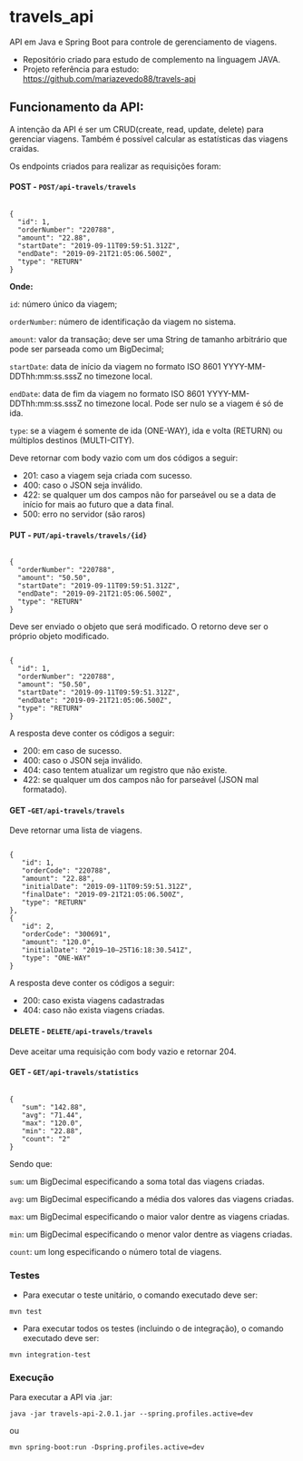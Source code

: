 # travels_api
API em Java e Spring Boot para controle de gerenciamento de viagens.

- Repositório criado para estudo de complemento na linguagem JAVA.
- Projeto referência para estudo: https://github.com/mariazevedo88/travels-api

## Funcionamento da API:
A intenção da API é ser um CRUD(create, read, update, delete) para 
gerenciar viagens. Também é possível calcular as estatísticas das viagens craidas.

Os endpoints criados para realizar as requisições foram:

#### POST - `POST/api-travels/travels`

<code>
{
  "id": 1,
  "orderNumber": "220788",
  "amount": "22.88",
  "startDate": "2019-09-11T09:59:51.312Z",
  "endDate": "2019-09-21T21:05:06.500Z",
  "type": "RETURN"
}
</code>

**Onde:**

`id`: número único da viagem;

`orderNumber`: número de identificação da viagem no sistema.

`amount`: valor da transação; deve ser uma String de tamanho arbitrário que pode ser parseada como um BigDecimal;

`startDate`: data de início da viagem no formato ISO 8601 YYYY-MM-DDThh:mm:ss.sssZ no timezone local.

`endDate`: data de fim da viagem no formato ISO 8601 YYYY-MM-DDThh:mm:ss.sssZ no timezone local. Pode ser nulo se a viagem é só de ida.

`type`: se a viagem é somente de ida (ONE-WAY), ida e volta (RETURN) ou múltiplos destinos (MULTI-CITY).

Deve retornar com body vazio com um dos códigos a seguir:

* 201: caso a viagem seja criada com sucesso.
* 400: caso o JSON seja inválido.
* 422: se qualquer um dos campos não for parseável ou se a data de início for mais ao futuro que a data final.
* 500: erro no servidor (são raros)

#### PUT - `PUT/api-travels/travels/{id}`
<code>
{
  "orderNumber": "220788",
  "amount": "50.50",
  "startDate": "2019-09-11T09:59:51.312Z",
  "endDate": "2019-09-21T21:05:06.500Z",
  "type": "RETURN"
}
</code>

Deve ser enviado o objeto que será modificado. O retorno deve ser o próprio objeto modificado.

<code>
{
  "id": 1,
  "orderNumber": "220788",
  "amount": "50.50",
  "startDate": "2019-09-11T09:59:51.312Z",
  "endDate": "2019-09-21T21:05:06.500Z",
  "type": "RETURN"
}
</code>

A resposta deve conter os códigos a seguir:

* 200: em caso de sucesso.
* 400: caso o JSON seja inválido.
* 404: caso tentem atualizar um registro que não existe.
* 422: se qualquer um dos campos não for parseável (JSON mal formatado).

#### GET -`GET/api-travels/travels`

Deve retornar uma lista de viagens.

<code>
{
   "id": 1,
   "orderCode": "220788",
   "amount": "22.88",
   "initialDate": "2019-09-11T09:59:51.312Z",
   "finalDate": "2019-09-21T21:05:06.500Z",
   "type": "RETURN"
},
{   
   "id": 2,
   "orderCode": "300691",
   "amount": "120.0",
   "initialDate": "2019–10–25T16:18:30.541Z",
   "type": "ONE-WAY"
}
</code>

A resposta deve conter os códigos a seguir:

* 200: caso exista viagens cadastradas
* 404: caso não exista viagens criadas.

#### DELETE - `DELETE/api-travels/travels`

Deve aceitar uma requisição com body vazio e retornar 204.

#### GET - `GET/api-travels/statistics`

<code>
{   
   "sum": "142.88",
   "avg": "71.44",
   "max": "120.0",
   "min": "22.88",
   "count": "2"
}
</code>

Sendo que:

`sum`: um BigDecimal especificando a soma total das viagens criadas.

`avg`: um BigDecimal especificando a média dos valores das viagens criadas.

`max`: um BigDecimal especificando o maior valor dentre as viagens criadas.

`min`: um BigDecimal especificando o menor valor dentre as viagens criadas.

`count`: um long especificando o número total de viagens.

### Testes

* Para executar o teste unitário, o comando executado deve ser:

```
mvn test
```

* Para executar todos os testes (incluindo o de integração), o comando executado deve ser:

```
mvn integration-test
```

### Execução

Para executar a API via .jar:

```
java -jar travels-api-2.0.1.jar --spring.profiles.active=dev
```

ou

```
mvn spring-boot:run -Dspring.profiles.active=dev
```